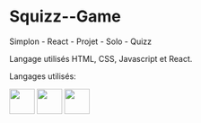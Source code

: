 # Squizz--Game

Simplon - React - Projet - Solo - Quizz

Langage utilisés HTML, CSS, Javascript et React.

Langages utilisés: 

<img src ="https://cdn-icons-png.flaticon.com/512/5968/5968267.png" width="45"/> <img src ="https://cdn-icons-png.flaticon.com/512/5968/5968242.png" width = "45"/> <img src="https://cdn-icons-png.flaticon.com/512/5968/5968292.png" width="45"/>
